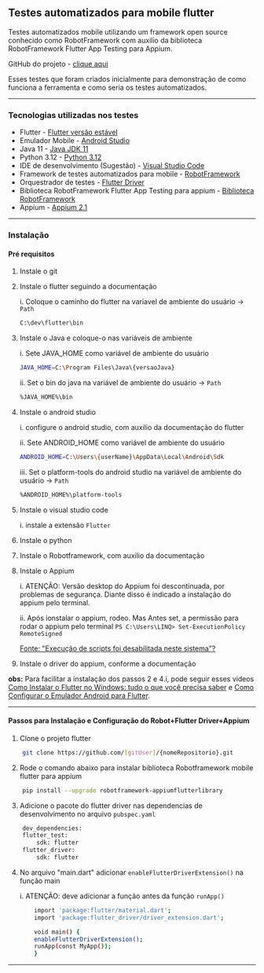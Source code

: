 ## Testes automatizados para mobile flutter

Testes automatizados mobile utilizando um framework open source conhecido como RobotFramework com auxilio da biblioteca RobotFramework Flutter App Testing para Appium.

GitHub do projeto - [clique aqui]()

Esses testes que foram criados inicialmente para demonstração de como funciona a ferramenta e como seria os testes automatizados.
____________________________________________
### Tecnologias utilizadas nos testes

- Flutter - [Flutter versão estável](https://flutter.dev/)
- Emulador Mobile - [Android Studio](https://acesse.dev/UokJ3)
- Java 11 -  [Java JDK 11](https://www.oracle.com/br/java/technologies/javase/jdk11-archive-downloads.html)
- Python 3.12 - [Python 3.12](https://www.python.org/downloads/)
- IDE de desenvolvimento (Sugestão) - [Visual Studio Code](httpscode.visualstudio.com)
- Framework de testes automatizados para mobile - [RobotFramework](https://robotframework.org/)
- Orquestrador de testes - [Flutter Driver](https://api.flutter.dev/flutter/flutter_driver/flutter_driver-library.html)
- Biblioteca RobotFramework Flutter App Testing para appium - [Biblioteca RobotFramework](https://pypi.org/project/robotframework-appiumflutterlibrary/)
- Appium - [Appium 2.1](https://appium.io/docs/en/2.1/)
____________________________________________
### Instalação

#### Pré requisitos

1. Instale o git

2. Instale o flutter seguindo a documentação
   
   i. Coloque o caminho do flutter na variavel de ambiente do usuário -> ```Path```
   ```bash
   C:\dev\flutter\bin
   ```

3. Instale o Java e coloque-o nas variáveis de ambiente
   
   i. Sete JAVA_HOME como variável de ambiente do usuário
   ```bash
   JAVA_HOME=C:\Program Files\Java\{versaoJava}
   ```
   ii. Set o bin do java na variável de ambiente do usuário -> ```Path```
   ```bash
   %JAVA_HOME%\bin
   ```
   
4. Instale o android studio

    i. configure o android studio, com auxilio da documentação do flutter
   
    ii. Sete ANDROID_HOME como variável de ambiente do usuário
    ```bash
    ANDROID_HOME=C:\Users\{userName}\AppData\Local\Android\Sdk
    ```
    iii. Set o platform-tools do android studio na variável de ambiente do usuário -> ```Path```
    ```bash
    %ANDROID_HOME%\platform-tools
    ```

5. Instale o visual studio code

    i. instale a extensão ```Flutter```

6. Instale o python

7. Instale o Robotframework, com auxilio da documentação

8. Instale o Appium

    i. ATENÇÃO: Versão desktop do Appium foi descontinuada, por problemas de segurança. Diante disso é indicado a instalação do appium pelo terminal.
   
    ii. Após ionstalar o appium, rodeo. Mas Antes set, a permissão para rodar o appium pelo terminal
        ```PS C:\Users\LINQ> Set-ExecutionPolicy RemoteSigned ```

   [Fonte: "Execução de scripts foi desabilitada neste sistema"?](https://pt.stackoverflow.com/questions/220078/o-que-significa-o-erro-execu%C3%A7%C3%A3o-de-scripts-foi-desabilitada-neste-sistema)

10. Instale o driver do appium, conforme a documentação

__obs:__ Para facilitar a instalação dos passos 2 e 4.i, pode seguir esses vídeos [Como Instalar o Flutter no Windows: tudo o que você precisa saber](https://www.youtube.com/watch?v=dpppZ9ySJSY) e [Como Configurar o Emulador Android para Flutter](https://www.youtube.com/watch?v=gNYNvHUSW1s).
____________________________________________

#### Passos para Instalação e Configuração do Robot+Flutter Driver+Appium

1. Clone o projeto flutter
```bash
    git clone https://github.com/[gitUser]/{nomeRepositorio}.git
```
2. Rode o comando abaixo para instalar biblioteca Robotframework mobile flutter para appium
```bash
    pip install --upgrade robotframework-appiumflutterlibrary
```
3. Adicione o pacote do flutter driver nas dependencias de desenvolvimento no arquivo ```pubspec.yaml```
```bash
    dev_dependencies:
    flutter_test:
        sdk: flutter
    flutter_driver:
        sdk: flutter
```
4. No arquivo "main.dart" adicionar ```enableFlutterDriverExtension()``` na função main

    i. ATENÇÃO: deve adicionar a função antes da função ```runApp()```

    ```bash
        import 'package:flutter/material.dart';
        import 'package:flutter_driver/driver_extension.dart';

        void main() {
        enableFlutterDriverExtension();
        runApp(const MyApp());
        }
    ```
____________________________________________

